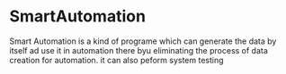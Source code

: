 # SmartAutomation
Smart Automation is a kind of programe which can generate the data by itself ad use it in automation there byu eliminating the process of data creation for automation. it can also peform system testing
